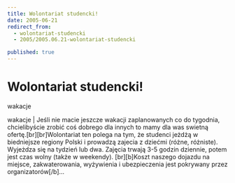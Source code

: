 ```yaml
---
title: Wolontariat studencki!
date: 2005-06-21
redirect_from: 
  - wolontariat-studencki
  - 2005/2005.06.21-wolontariat-studencki

published: true
---
```




# Wolontariat studencki!

<time>wakacje</time>

wakacje | Jeśli nie macie jeszcze wakacji zaplanowanych co do tygodnia, chcielibyście zrobić coś dobrego dla innych to mamy dla was swietną ofertę.[br][br]Wolontariat ten polega na tym, że studenci jeżdżą w biedniejsze regiony Polski i prowadzą zajecia z dziećmi (różne, różniste). Wyjeżdza się na tydzień lub dwa. Zajęcia trwają 3-5 godzin dziennie, potem jest czas wolny (także w weekendy). [br][b]Koszt naszego dojazdu na miejsce, zakwaterowania, wyżywienia i ubezpieczenia jest pokrywany przez organizatorów[/b]...

<!--CONTENT FROM OLD SERVER (jos before 2013): wakacje | Jeśli nie macie jeszcze wakacji zaplanowanych co do tygodnia, chcielibyście zrobić coś dobrego dla innych to mamy dla was swietną ofertę.[br][br]Wolontariat ten polega na tym, że studenci jeżdżą w biedniejsze regiony Polski i prowadzą zajecia z dziećmi (różne, różniste). Wyjeżdza się na tydzień lub dwa. Zajęcia trwają 3-5 godzin dziennie, potem jest czas wolny (także w weekendy). [br][b]Koszt naszego dojazdu na miejsce, zakwaterowania, wyżywienia i ubezpieczenia jest pokrywany przez organizatorów[/b]...
-->

<!--{{json:{"created_date":"2005-06-21 12:48:29","publish_down":"0000-00-00 00:00:00","id":"246"}}}-->